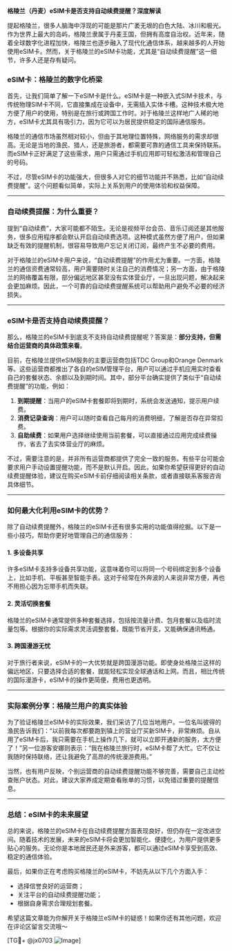 **格陵兰（丹麦）eSIM卡是否支持自动续费提醒？深度解读**

提起格陵兰，很多人脑海中浮现的可能是那片广袤无垠的白色大陆、冰川和极光。作为世界上最大的岛屿，格陵兰隶属于丹麦王国，但拥有高度自治权。近年来，随着全球数字化进程加快，格陵兰也逐步融入了现代化通信体系，越来越多的人开始使用eSIM卡。然而，关于格陵兰的eSIM卡功能，尤其是“自动续费提醒”这一细节，许多人还是存有疑问。

### eSIM卡：格陵兰的数字化桥梁

首先，让我们简单了解一下eSIM卡是什么。eSIM卡是一种嵌入式SIM卡技术，与传统物理SIM卡不同，它直接集成在设备中，无需插入实体卡槽。这种技术极大地方便了用户的使用，特别是在旅行或跨国工作时。对于格陵兰这样地广人稀的地方，eSIM卡尤其具有吸引力，因为它可以为居民提供稳定的国际通信服务。

格陵兰的通信市场虽然相对较小，但由于其地理位置特殊，网络服务的需求却很高。无论是当地的渔民、猎人，还是旅游者，都需要可靠的通信工具来保持联系。而eSIM卡正好满足了这些需求，用户只需通过手机应用即可轻松激活和管理自己的号码。

不过，尽管eSIM卡的功能强大，但很多人对它的细节功能并不熟悉，比如“自动续费提醒”。这个问题看似简单，实际上关系到用户的使用体验和权益保障。

---

### 自动续费提醒：为什么重要？

提到“自动续费”，大家可能都不陌生。无论是视频平台会员、音乐订阅还是其他服务，很多应用程序都会默认开启自动续费选项。这种模式虽然方便了用户，但如果缺乏有效的提醒机制，很容易导致用户忘记关闭订阅，最终产生不必要的费用。

对于格陵兰的eSIM卡用户来说，“自动续费提醒”的作用尤为重要。一方面，格陵兰的通信资费通常较高，用户需要随时关注自己的消费情况；另一方面，由于格陵兰的网络覆盖有限，部分偏远地区甚至没有实体营业厅，一旦出现问题，解决起来会更加麻烦。因此，一个可靠的自动续费提醒系统可以帮助用户避免不必要的经济损失。

---

### eSIM卡是否支持自动续费提醒？

那么，格陵兰的eSIM卡到底支不支持自动续费提醒呢？答案是：**部分支持，但需结合运营商的具体政策来看**。

目前，在格陵兰提供eSIM服务的主要运营商包括TDC Group和Orange Denmark等。这些运营商都推出了各自的eSIM管理平台，用户可以通过手机应用实时查看自己的套餐状态、余额以及到期时间。其中，部分平台确实提供了类似于“自动续费提醒”的功能，例如：

1. **到期提醒**：当用户的eSIM卡套餐即将到期时，系统会发送通知，提示用户续费。
2. **消费记录查询**：用户可以随时查看自己每月的消费明细，了解是否存在异常扣费。
3. **自助续费**：如果用户选择继续使用当前套餐，可以直接通过应用完成续费操作，省去了去实体营业厅的麻烦。

不过，需要注意的是，并非所有运营商都提供了完全一致的服务。有些平台可能会要求用户手动设置提醒功能，而不是默认开启。因此，如果你希望获得更好的自动续费提醒体验，建议在购买eSIM卡前仔细阅读相关条款，或者直接联系客服咨询具体细节。

---

### 如何最大化利用eSIM卡的优势？

除了自动续费提醒外，格陵兰的eSIM卡还有很多实用的功能值得挖掘。以下是一些小技巧，帮助你更好地管理自己的通信服务：

#### 1. 多设备共享
许多eSIM卡支持多设备共享功能，这意味着你可以将同一个号码绑定到多个设备上，比如手机、平板甚至智能手表。这对于经常在外奔波的人来说非常方便，再也不用担心因为忘带手机而失联。

#### 2. 灵活切换套餐
格陵兰的eSIM卡通常提供多种套餐选择，包括按流量计费、包月套餐以及临时流量包等。根据你的实际需求灵活调整套餐，既能节省开支，又能确保通讯畅通。

#### 3. 跨国漫游无忧
对于旅行者来说，eSIM卡的一大优势就是跨国漫游功能。即使身处格陵兰这样的偏远地区，只要选择合适的套餐，就能轻松实现全球通话和上网。而且，相比传统的国际漫游卡，eSIM卡的操作更简便，费用也更透明。

---

### 实际案例分享：格陵兰用户的真实体验

为了验证格陵兰eSIM卡的实际效果，我们采访了几位当地用户。一位名叫彼得的渔民告诉我们：“以前我每次都要跑到镇上的营业厅买新SIM卡，非常麻烦。自从用了eSIM卡后，我只需要在手机上操作几下，就可以立即开通新的服务，太方便了！”另一位游客安娜则表示：“我在格陵兰旅行时，eSIM卡帮了大忙。它不仅让我随时保持联络，还让我避免了高昂的传统漫游费用。”

当然，也有用户反映，个别运营商的自动续费提醒功能不够完善，需要自己主动检查账户状态。对此，建议大家养成定期查看账单的习惯，以免错过重要的提醒信息。

---

### 总结：eSIM卡的未来展望

总的来说，格陵兰的eSIM卡在自动续费提醒方面表现良好，但仍存在一定改进空间。随着技术的发展，未来的eSIM卡将会更加智能化、便捷化，为用户提供更多贴心的服务。无论你是本地居民还是外来游客，都可以通过eSIM卡享受到高效、稳定的通信体验。

最后，如果你正在考虑购买格陵兰的eSIM卡，不妨先从以下几个方面入手：
- 选择信誉良好的运营商；
- 关注平台的自动续费提醒功能；
- 根据自身需求合理规划套餐。

希望这篇文章能为你解开关于格陵兰eSIM卡的疑惑！如果你还有其他问题，欢迎在评论区留言交流哦～

[TG💪+ @jx0703 ![Image](https://github.com/user-attachments/assets/dbca1d08-cadb-493c-b0ec-ad6f7a83f270)]